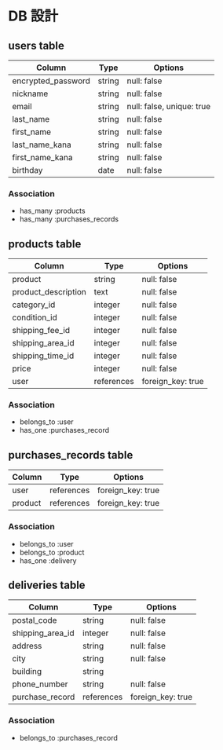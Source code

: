 # DB 設計

## users  table

| Column                   | Type           | Options                   |
|--------------------------|----------------|---------------------------|
| encrypted_password       | string         | null: false               |
| nickname                 | string         | null: false               |
| email                    | string         | null: false, unique: true |
| last_name                | string         | null: false               |
| first_name               | string         | null: false               |
| last_name_kana           | string         | null: false               |
| first_name_kana          | string         | null: false               |
| birthday                 | date           | null: false               |

### Association

* has_many :products
* has_many :purchases_records


## products  table

| Column                      | Type           | Options           |
|-----------------------------|----------------|-------------------|
| product                     | string         | null: false       |
| product_description         | text           | null: false       |
| category_id                 | integer        | null: false       |
| condition_id                | integer        | null: false       |
| shipping_fee_id             | integer        | null: false       |
| shipping_area_id            | integer        | null: false       |
| shipping_time_id            | integer        | null: false       |
| price                       | integer        | null: false       |
| user                        | references     | foreign_key: true |

### Association

* belongs_to :user
* has_one :purchases_record


## purchases_records  table

| Column                   | Type           | Options           |
|--------------------------|----------------|-------------------|
| user                     | references     | foreign_key: true |
| product                  | references     | foreign_key: true |

### Association

* belongs_to :user
* belongs_to :product
* has_one :delivery


## deliveries  table

| Column                   | Type           | Options           |
|--------------------------|----------------|-------------------|
| postal_code              | string         | null: false       |
| shipping_area_id         | integer        | null: false       |
| address                  | string         | null: false       |
| city                     | string         | null: false       |
| building                 | string         |                   |
| phone_number             | string         | null: false       |
| purchase_record          | references     | foreign_key: true |

### Association

* belongs_to :purchases_record




